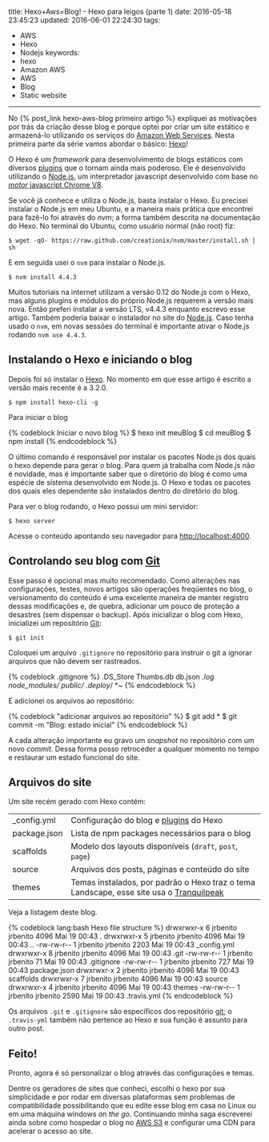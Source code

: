 title: Hexo+Aws=Blog! - Hexo para leigos (parte 1)
date: 2016-05-18 23:45:23
updated: 2016-06-01 22:24:30
tags: 
   - AWS
   - Hexo
   - Nodejs
keywords:
   - hexo
   - Amazon AWS
   - AWS
   - Blog
   - Static website
---
No {% post_link hexo-aws-blog primeiro artigo %} expliquei as motivações por trás da criação desse blog e porque optei por criar um site estático e armazená-lo utilizando os serviços do [Amazon Web Services][aws]. Nesta primeira parte da série vamos abordar o básico: [Hexo][hx]!
<!-- more -->
O Hexo é um *framework* para desenvolvimento de blogs estáticos com diversos [plugins][hplugin] que o tornam ainda mais poderoso. Ele é desenvolvido utilizando o [Node.js][node], um interpretador javascript desenvolvido com base no [*motor* javascript Chrome V8][chv8].

Se você já conhece e utiliza o Node.js, basta instalar o Hexo. Eu precisei instalar o Node.js em meu Ubuntu, e a maneira mais prática que encontrei para fazê-lo foi através do *nvm*; a forma também descrita na documentação do Hexo. No terminal do Ubuntu, como usuário normal (não root) fiz:

`$ wget -qO- https://raw.github.com/creationix/nvm/master/install.sh | sh`

E em seguida usei o `nvm` para instalar o Node.js.

`$ nvm install 4.4.3`

Muitos tutoriais na internet utilizam a versão 0.12 do Node.js com o Hexo, mas alguns plugins e módulos do próprio Node.js requerem a versão mais nova. Então preferi instalar a versão LTS, v4.4.3 enquanto escrevo esse artigo. Também poderia baixar o instalador no site do [Node.js][node]. Caso tenha usado o `nvm`, em novas sessões do terminal é importante ativar o Node.js rodando `nvm use 4.4.3`.

## Instalando o Hexo e iniciando o blog

Depois foi só instalar o [Hexo][hx]. No momento em que esse artigo é escrito a versão mais recente é a 3.2.0.

`$ npm install hexo-cli -g`

Para iniciar o blog

{% codeblock Iniciar o novo blog %}
    $ hexo init meuBlog
    $ cd meuBlog
    $ npm install
{% endcodeblock %}

O último comando é responsável por instalar os pacotes Node.js dos quais o hexo depende para gerar o blog. Para quem já trabalha com Node.js não é novidade, mas é importante saber que o diretório do blog é como uma espécie de sistema desenvolvido em Node.js. O Hexo e todas os pacotes dos quais eles dependente são instalados dentro do diretório do blog.

Para ver o blog rodando, o Hexo possui um mini servidor:

`$ hexo server`

Acesse o conteúdo apontando seu navegador para [http://localhost:4000](http://localhost:4000).

## Controlando seu blog com [Git][git]

Esse passo é opcional mas muito recomendado. Como alterações nas configurações, testes, novos artigos são operações freqüentes no blog, o versionamento do conteúdo é uma excelente maneira de manter registro dessas modificações e, de quebra, adicionar um pouco de proteção a desastres (sem dispensar o backup). Após inicializar o blog com Hexo, inicializei um repositório [Git][git]:

`$ git init`

Coloquei um arquivo `.gitignore` no repositório para instruir o git a ignorar arquivos que não devem ser rastreados.

{% codeblock .gitignore %}
    .DS_Store
    Thumbs.db
    db.json
    *.log
    node_modules/
    public/
    .deploy*/
    *~
{% endcodeblock %}

E adicionei os arquivos ao repositório:

{% codeblock "adicionar arquivos ao repositório" %}
    $ git add *
    $ git commit -m "Blog: estado inicial"
{% endcodeblock %}

A cada alteração importante eu gravo um *snapshot* no repositório com um novo *commit*. Dessa forma posso retroceder a qualquer momento no tempo e restaurar um estado funcional do site.

## Arquivos do site

Um site recém gerado com Hexo contém:

|              |    |
|--------------|----|
| _config.yml  | Configuração do blog e [plugins][hplugin] do Hexo |
| package.json | Lista de npm packages necessários para o blog |
| scaffolds    | Modelo dos layouts disponíveis (`draft`, `post`, `page`) |
| source       | Arquivos dos posts, páginas e conteúdo do site |
| themes       | Temas instalados, por padrão o Hexo traz o tema Landscape, esse site usa o [Tranquilpeak][tp] |

Veja a listagem deste blog.

{% codeblock lang:bash Hexo file structure %}
    drwxrwxr-x 6 jrbenito jrbenito 4096 Mai 19 00:43 .
    drwxrwxr-x 5 jrbenito jrbenito 4096 Mai 19 00:43 ..
    -rw-rw-r-- 1 jrbenito jrbenito 2203 Mai 19 00:43 _config.yml
    drwxrwxr-x 8 jrbenito jrbenito 4096 Mai 19 00:43 .git
    -rw-rw-r-- 1 jrbenito jrbenito   71 Mai 19 00:43 .gitignore
    -rw-rw-r-- 1 jrbenito jrbenito  727 Mai 19 00:43 package.json
    drwxrwxr-x 2 jrbenito jrbenito 4096 Mai 19 00:43 scaffolds
    drwxrwxr-x 7 jrbenito jrbenito 4096 Mai 19 00:43 source
    drwxrwxr-x 4 jrbenito jrbenito 4096 Mai 19 00:43 themes
    -rw-rw-r-- 1 jrbenito jrbenito 2590 Mai 19 00:43 .travis.yml
{% endcodeblock %}

Os arquivos `.git` e `.gitignore` são específicos dos repositório [git][git]; o `.travis·yml` também não pertence ao Hexo e sua função é assunto para outro post.

## Feito!

Pronto, agora é só personalizar o blog através das configurações e temas.

Dentre os geradores de sites que conheci, escolhi o hexo por sua simplicidade e por rodar em diversas plataformas sem problemas de compatibilidade possibilitando que eu edite esse blog em casa no Linux ou em uma máquina windows *on the go*. Continuando minha saga escreverei ainda sobre como hospedar o blog no [AWS S3][aws] e configurar uma CDN para acelerar o acesso ao site.

[aws]: //aws.amazon.com
[hx]: //hexo.io
[hplugin]: //hexo.io/plugins/
[node]: //nodejs.org/en/
[chv8]: //developers.google.com/v8/
[git]: //git-scm.com "Git"
[tp]: //github.com/LouisBarranqueiro/hexo-theme-tranquilpeak/
[jk]: //jekyllrb.com
[pc]: http://docs.getpelican.com/en/3.6.3/
[aws]: //aws.amazon.com